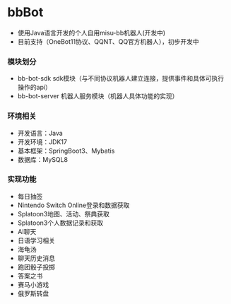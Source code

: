 # bbBot

- 使用Java语言开发的个人自用misu-bb机器人(开发中)
- 目前支持（OneBot11协议、QQNT、QQ官方机器人），初步开发中

### 模块划分

- bb-bot-sdk sdk模块（与不同协议机器人建立连接，提供事件和具体可执行操作的api）
- bb-bot-server 机器人服务模块（机器人具体功能的实现）

### 环境相关
- 开发语言：Java
- 开发环境：JDK17
- 基本框架：SpringBoot3、Mybatis
- 数据库：MySQL8

### 实现功能
- 每日抽签
- Nintendo Switch Online登录和数据获取
- Splatoon3地图、活动、祭典获取
- Splatoon3个人数据记录和获取
- AI聊天
- 日语学习相关
- 海龟汤
- 聊天历史消息
- 跑团骰子投掷
- 答案之书
- 赛马小游戏
- 俄罗斯转盘
